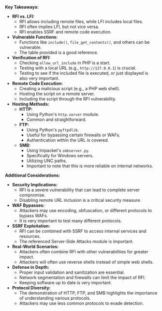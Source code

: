 
**Key Takeaways:**

- **RFI vs. LFI:**
    - RFI allows including remote files, while LFI includes local files.
    - RFI often implies LFI, but not vice versa.
    - RFI enables SSRF and remote code execution.
- **Vulnerable Functions:**
    - Functions like `include()`, `file_get_contents()`, and others can be vulnerable.
    - The table provided is a good reference.
- **Verification of RFI:**
    - Checking `allow_url_include` in PHP is a start.
    - Testing with a local URL (e.g., `http://127.0.0.1`) is crucial.
    - Testing to see if the included file is executed, or just displayed is also very important.
- **Remote Code Execution:**
    - Creating a malicious script (e.g., a PHP web shell).
    - Hosting the script on a remote server.
    - Including the script through the RFI vulnerability.
- **Hosting Methods:**
    - **HTTP:**
        - Using Python's `http.server` module.
        - Common and straightforward.
    - **FTP:**
        - Using Python's `pyftpdlib`.
        - Useful for bypassing certain firewalls or WAFs.
        - Authentication within the URL is covered.
    - **SMB:**
        - Using Impacket's `smbserver.py`.
        - Specifically for Windows servers.
        - Utilizing UNC paths.
        - Important to note that this is more reliable on internal networks.

**Additional Considerations:**

- **Security Implications:**
    - RFI is a severe vulnerability that can lead to complete server compromise.
    - Disabling remote URL inclusion is a critical security measure.
- **WAF Bypasses:**
    - Attackers may use encoding, obfuscation, or different protocols to bypass WAFs.
    - It is very important to test many different protocols.
- **SSRF Exploitation:**
    - RFI can be combined with SSRF to access internal services and resources.
    - The referenced Server-Side Attacks module is important.
- **Real-World Scenarios:**
    - Attackers often combine RFI with other vulnerabilities for greater impact.
    - Attackers will often use reverse shells instead of simple web shells.
- **Defense in Depth:**
    - Proper input validation and sanitization are essential.
    - Network segmentation and firewalls can limit the impact of RFI.
    - Keeping software up to date is very important.
- **Protocol Diversity:**
    - The demonstration of HTTP, FTP, and SMB highlights the importance of understanding various protocols.
    - Attackers may use less common protocols to evade detection.
